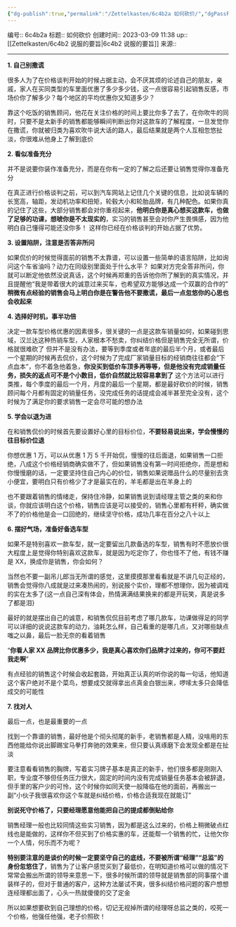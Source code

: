 ```yaml
---
{"dg-publish":true,"permalink":"/Zettelkasten/6c4b2a 如何砍价/","dgPassFrontmatter":true}
---
```


编号:: 6c4b2a
标题:: 如何砍价
创建时间:: 2023-03-09 11:38
up:: [[Zettelkasten/6c4b2 说服的要旨\|6c4b2 说服的要旨]]
来源:: 

---

**1. 自己别撒谎**

很多人为了在价格谈判开始的时候占据主动，会不厌其烦的论述自己的朋友，亲戚，家人在买同类型的车里面优惠了多少多少钱，这一点很容易引起销售反感，市场价你了解多少？每个地区的平均优惠你又知道多少？

靠这个吃饭的销售顾问，他花在关注价格的时间上要比你多了去了，在你吹牛的同时，只要不是太新手的销售都能够瞬间判断出你对这款车的了解程度，一旦发觉你在撒谎，你就被归类为喜欢吹牛说大话的路人，最后结果就是两个人互相忽悠扯淡，你很难从他身上了解到底价

**2. 看似准备充分**

并不是说要你装作准备充分，而是在你有一定的了解之后还要让销售觉得你准备充分

在真正进行价格谈判之前，可以到汽车网站上记住几个关键的信息，比如说车辆的长宽高，轴距，发动机功率和扭矩，轮毂大小和轮胎品牌，有几种配色。如果你真的记住了这些，大部分销售都会对你重视起来，**他明白你是真心想买这款车，也做了足够的功课，想唬你是不太现实的**，实习的销售甚至会对你产生畏惧感，因为他明白自己懂得可能还没你多！
这样你已经在价格谈判的开始占据了优势。

**3. 设置陷阱，注意是否答非所问**

如果侃价的时候觉得面前的销售不太靠谱，可以设置一些简单的语言陷阱，比如询问这个车省油吗？动力在同级别里面处于什么水平？
如果对方完全答非所问，你就可以断定他依然没说真话，这个时候再郑重的告诉他你所了解到的真实情况，并且提醒他“我是带着很大的诚意过来买车，也希望双方能够达成一个双赢的合作的”
**稍微有点经验的销售会马上明白你是在警告他不要撒谎，最后一点忽悠你的心思也会收起来**

**4. 选择好时机，事半功倍**

决定一款车型价格优惠的因素很多，很关键的一点是这款车销量如何，如果碰到思域，汉兰达这种热销车型，人家根本不愁卖，你纠结价格但是销售完全无所谓，价格就很难砍了
但并不是没有办法，要等到季度或者年底的最后半个月，或者最后一个星期的时候再去侃价，这个时候为了完成厂家销量目标的经销商往往都会“下点血本”，你不着急他着急，**你没买到低价车顶多再等等，但是他没有完成销量任务，损失的返点可不是个小数目，低价自然就比较容易拿到了**
这个方法可以进行类推，每个季度的最后一个月，月度的最后一个星期，都是最好砍价的时候，销售顾问每个月都有固定的销量任务，没完成任务的话提成会减半甚至完全没有，这个时候为了满足你的要求销售一定会尽可能的想办法

**5. 学会以退为进**

在和销售侃价的时候首先要设置好心里的目标价位，**不要轻易说出来，学会慢慢的往目标价位退**

你想优惠 1 万，可以从优惠 1 万 5 千开始侃，慢慢的往后面退，如果销售一口拒绝，八成这个价格经销商确实做不了，但如果销售没有第一时间拒绝你，而是想和你慢慢磨的话，一定要坚持住自己内心的价位，销售如果说赠品什么的尽量别去贪小便宜，要明白只有价格少了才是最实在的，羊毛都是出在羊身上的

也不要跟着销售的情绪走，保持住冷静，如果销售说到请经理主管之类的来和你谈，你就应该明白这个价格，销售应该是可以接受的，销售心里都有杆秤，确实做不了的价格他是会一口回绝的，继续坚守价格，成功几率在百分之八十以上

**6. 摆好气场，准备好备选车型**

如果不是特别喜欢一款车型，就一定要留出几款备选的车型，销售有时不愿放价很大程度上是觉得你特别喜欢这款车，就是因为吃定你了，你也怪不了他，有钱不赚是 XX，换成你是销售，你会如何？

当然也不要一副吊儿郎当无所谓的感觉，这里摸摸那里看看就是不讲几句正经的，销售会觉得你八成就是过来凑热闹的，别说报个实价，理都不想理你，因为被调戏的实在太多了{这一点自己深有体会，热情满满结果换来的都是开玩笑，真是说多了都是泪}

最好的就是摆出自己的诚意，和销售侃侃目前考虑了哪几款车，功课做得足的同学可以详细的说说这款车的动力，油耗怎么样，自己看重的是哪几点，又对哪些缺点嗤之以鼻，最后一脸无奈的看着销售

“**你看人家 XX 品牌比你优惠多少，我是真心喜欢你们品牌才过来的，你可不要赶我走啊**”

有点经验的销售这个时候会收起套路，开始真正认真的听你说的每一句话，他知道这个客户绝对不是个菜鸟，想要成交就得拿出点真金白银出来，啰嗦太多只会降低成交的可能性

**7. 找对人**

最后一点，也是最重要的一点

找到一个靠谱的销售，最好他是个彻头彻尾的新手，老销售都是人精，没啥用的东西他能给你说出脚踢宝马拳打奔驰的效果来，但只要认真琢磨下会发现全都是在扯淡

要注意看看销售的胸牌，写着实习牌子基本是真正的新手，他们很多都是刚刚入职，专业度不够但任务压力很大，固定的时间内没有完成销量任务基本会被辞退，但手里的客户少的可怜，这个时候你如同天使一般降临在他的面前，再搬出一副“小伙子我很喜欢你这个车就是纠结价格，价格合适我现在就能订”

**别说死守价格了，只要经理愿意他能把自己的提成都倒贴给你**

销售经理一般也比较同情这些实习销售，因为都是这么过来的，价格上稍微破点红线也是能做的，这样你不但买到了价格实惠的车，还能帮一个销售的忙，让他欠你一个人情，何乐而不为呢？

**特别要注意的是谈价的时候一定要坚守自己的底线，不要被所谓“经理”“总监”的身份忽悠住了**，销售为了让客户感觉买到了最低价，在明知道价格可以做的情况下常常会搬出所谓的领导来意思一下，很多时候所谓的领导就是销售部的同事摆个谱装样子的，但对于普通的客户，这种方法屡试不爽，很多纠结价格问题的客户想想连经理都出面了，心头一热就傻傻的交了定金

所以如果想要砍到自己理想的价格，切记无视掉所谓的经理呀总监之类的，咬死一个价格，他强任他强，老子价照砍！